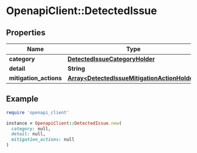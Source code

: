 # OpenapiClient::DetectedIssue

## Properties

| Name | Type | Description | Notes |
| ---- | ---- | ----------- | ----- |
| **category** | [**DetectedIssueCategoryHolder**](DetectedIssueCategoryHolder.md) |  | [optional] |
| **detail** | **String** |  | [optional] |
| **mitigation_actions** | [**Array&lt;DetectedIssueMitigationActionHolder&gt;**](DetectedIssueMitigationActionHolder.md) |  | [optional] |

## Example

```ruby
require 'openapi_client'

instance = OpenapiClient::DetectedIssue.new(
  category: null,
  detail: null,
  mitigation_actions: null
)
```

